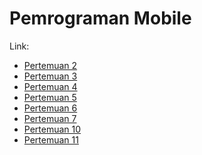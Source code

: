 # Pemrograman Mobile

Link:

- <a href="src/pertemuan-2">Pertemuan 2</a>
- <a href="src/pertemuan-3">Pertemuan 3</a>
- <a href="src/pertemuan-4">Pertemuan 4</a>
- <a href="src/pertemuan-5">Pertemuan 5</a>
- <a href="src/pertemuan-6">Pertemuan 6</a>
- <a href="src/pertemuan-7">Pertemuan 7</a>
- <a href="src/pertemuan-10">Pertemuan 10</a> 
- <a href="src/pertemuan-11">Pertemuan 11</a> 
